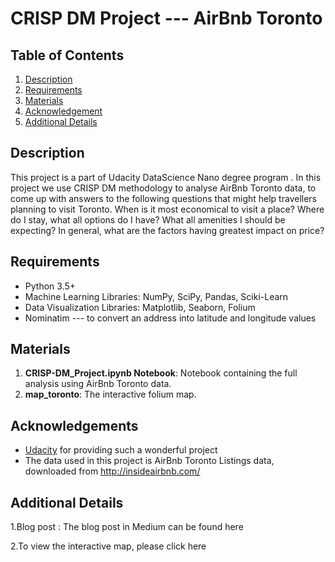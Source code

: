 # CRISP DM Project --- AirBnb Toronto 
## Table of Contents
1. [Description](#description)
2. [Requirements](#requirements)
3. [Materials](#materials)
4. [Acknowledgement](#acknowledgement)
5. [Additional Details](#details)

<a name="descripton"></a>
## Description
This project is a part of Udacity DataScience Nano degree program . In this project we use CRISP DM methodology to analyse AirBnb Toronto data, to come up with answers
to the following questions that might help travellers planning to visit Toronto.
When is it most economical to visit a place?
Where do I stay, what all options do I have?
What all amenities I should be expecting?
In general, what are the factors having greatest impact on price?

<a name="requirements"></a>
## Requirements
* Python 3.5+
* Machine Learning Libraries: NumPy, SciPy, Pandas, Sciki-Learn
* Data Visualization Libraries: Matplotlib, Seaborn, Folium
* Nominatim --- to convert an address into latitude and longitude values

<a name="materials"></a>
## Materials
1. **CRISP-DM_Project.ipynb Notebook**: Notebook containing the full analysis using AirBnb Toronto data.
2. **map_toronto**: The interactive folium map.

<a name="acknowledgement"></a>
## Acknowledgements
* [Udacity](https://www.udacity.com/) for providing such a wonderful project
* The data used in this project is AirBnb Toronto Listings data, downloaded from
           http://insideairbnb.com/

<a name="details"></a>
## Additional Details

1.Blog post : The blog post in Medium can be found  here

2.To view the interactive map, please click here
